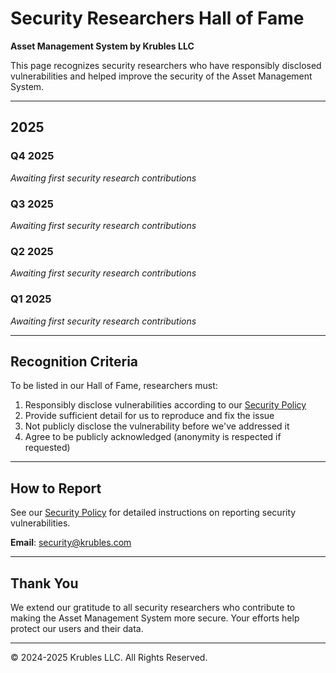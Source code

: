 # Security Researchers Hall of Fame

**Asset Management System by Krubles LLC**

This page recognizes security researchers who have responsibly disclosed vulnerabilities and helped improve the security of the Asset Management System.

---

## 2025

### Q4 2025

*Awaiting first security research contributions*

### Q3 2025

*Awaiting first security research contributions*

### Q2 2025

*Awaiting first security research contributions*

### Q1 2025

*Awaiting first security research contributions*

---

## Recognition Criteria

To be listed in our Hall of Fame, researchers must:

1. Responsibly disclose vulnerabilities according to our [Security Policy](SECURITY.md)
2. Provide sufficient detail for us to reproduce and fix the issue
3. Not publicly disclose the vulnerability before we've addressed it
4. Agree to be publicly acknowledged (anonymity is respected if requested)

---

## How to Report

See our [Security Policy](SECURITY.md) for detailed instructions on reporting security vulnerabilities.

**Email**: security@krubles.com

---

## Thank You

We extend our gratitude to all security researchers who contribute to making the Asset Management System more secure. Your efforts help protect our users and their data.

---

© 2024-2025 Krubles LLC. All Rights Reserved.
